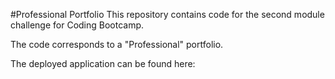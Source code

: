 #Professional Portfolio
This repository contains code for the second module challenge for Coding Bootcamp.

The code corresponds to a "Professional" portfolio.

The deployed application can be found here: 
